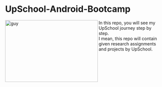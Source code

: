 # UpSchool-Android-Bootcamp
<img align="left"  alt="guy"  height="200px" alt="guy" width="300" src="https://media.giphy.com/media/fhAwk4DnqNgw8/giphy.gif" /> </a>
In this repo, you will see my UpSchool journey step by step. </br>
I mean, this repo will contain given research assignments and projects by UpSchool.



